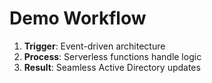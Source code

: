 # Demo Workflow

1. **Trigger**: Event-driven architecture
2. **Process**: Serverless functions handle logic
3. **Result**: Seamless Active Directory updates
